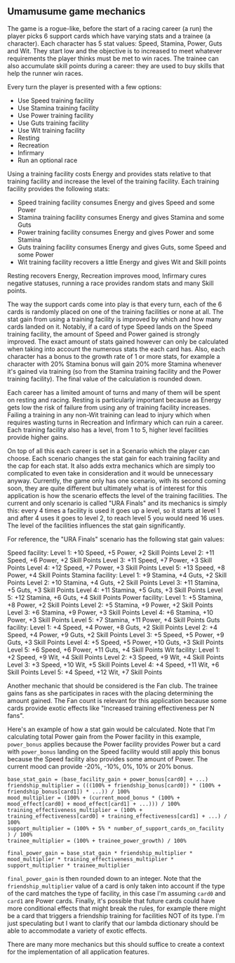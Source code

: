 ## Umamusume game mechanics

The game is a rogue-like, before the start of a racing career (a run) the player picks 6 support cards which have varying stats and a trainee (a character). Each character has 5 stat values: Speed, Stamina, Power, Guts and Wit. They start low and the objective is to increased to meet whatever requirements the player thinks must be met to win races. The trainee can also accumulate skill points during a career: they are used to buy skills that help the runner win races.

Every turn the player is presented with a few options:
- Use Speed training facility
- Use Stamina training facility
- Use Power training facility
- Use Guts training facility
- Use Wit training facility
- Resting
- Recreation
- Infirmary
- Run an optional race

Using a training facility costs Energy and provides stats relative to that training facility and increase the level of the training facility. Each training facility provides the following stats:
- Speed training facility consumes Energy and gives Speed and some Power
- Stamina training facility consumes Energy and gives Stamina and some Guts
- Power training facility consumes Energy and gives Power and some Stamina
- Guts training facility consumes Energy and gives Guts, some Speed and some Power
- Wit training facility recovers a little Energy and gives Wit and Skill points

Resting recovers Energy, Recreation improves mood, Infirmary cures negative statuses, running a race provides random stats and many Skill points.

The way the support cards come into play is that every turn, each of the 6 cards is randomly placed on one of the training facilities or none at all. The stat gain from using a training facility is improved by which and how many cards landed on it. Notably, if a card of type Speed lands on the Speed training facility, the amount of Speed and Power gained is strongly improved. The exact amount of stats gained however can only be calculated when taking into account the numerous stats the each card has. Also, each character has a bonus to the growth rate of 1 or more stats, for example a character with 20% Stamina bonus will gain 20% more Stamina whenever it's gained via training (so from the Stamina training facility and the Power training facility). The final value of the calculation is rounded down.

Each career has a limited amount of turns and many of them will be spent on resting and racing. Resting is particularly important because as Energy gets low the risk of failure from using any of training facility increases. Failing a training in any non-Wit training can lead to injury which when requires wasting turns in Recreation and Infirmary which can ruin a career. Each training facility also has a level, from 1 to 5, higher level facilities provide higher gains.

On top of all this each career is set in a Scenario which the player can choose. Each scenario changes the stat gain for each training facility and the cap for each stat. It also adds extra mechanics which are simply too complicated to even take in consideration and it would be unnecessary anyway. Currently, the game only has one scenario, with its second coming soon, they are quite different but ultimately what is of interest for this application is how the scenario effects the level of the training facilities. The current and only scenario is called "URA Finals" and its mechanics is simply this: every 4 times a facility is used it goes up a level, so it starts at level 1 and after 4 uses it goes to level 2, to reach level 5 you would need 16 uses. The level of the facilities influences the stat gain significantly.

For reference, the "URA Finals" scenario has the following stat gain values:

Speed facility:
    Level 1: +10 Speed, +5 Power, +2 Skill Points
    Level 2: +11 Speed, +6 Power, +2 Skill Points
    Level 3: +11 Speed, +7 Power, +3 Skill Points
    Level 4: +12 Speed, +7 Power, +3 Skill Points
    Level 5: +13 Speed, +8 Power, +4 Skill Points
Stamina facility:
    Level 1: +9 Stamina, +4 Guts, +2 Skill Points
    Level 2: +10 Stamina, +4 Guts, +2 Skill Points
    Level 3: +11 Stamina, +5 Guts, +3 Skill Points
    Level 4: +11 Stamina, +5 Guts, +3 Skill Points
    Level 5: +12 Stamina, +6 Guts, +4 Skill Points
Power facility:
    Level 1: +5 Stamina, +8 Power, +2 Skill Points
    Level 2: +5 Stamina, +9 Power, +2 Skill Points
    Level 3: +6 Stamina, +9 Power, +3 Skill Points
    Level 4: +6 Stamina, +10 Power, +3 Skill Points
    Level 5: +7 Stamina, +11 Power, +4 Skill Points
Guts facility:
    Level 1: +4 Speed, +4 Power, +8 Guts, +2 Skill Points
    Level 2: +4 Speed, +4 Power, +9 Guts, +2 Skill Points
    Level 3: +5 Speed, +5 Power, +9 Guts, +3 Skill Points
    Level 4: +5 Speed, +5 Power, +10 Guts, +3 Skill Points
    Level 5: +6 Speed, +6 Power, +11 Guts, +4 Skill Points
Wit facility:
    Level 1: +2 Speed, +9 Wit, +4 Skill Points
    Level 2: +3 Speed, +9 Wit, +4 Skill Points
    Level 3: +3 Speed, +10 Wit, +5 Skill Points
    Level 4: +4 Speed, +11 Wit, +6 Skill Points
    Level 5: +4 Speed, +12 Wit, +7 Skill Points

Another mechanic that should be considered is the Fan club. The trainee gains fans as she participates in races with the placing determining the amount gained. The Fan count is relevant for this application because some cards provide exotic effects like "Increased training effectiveness per N fans".

Here's an example of how a stat gain would be calculated. Note that I'm calculating total Power gain from the Power facility in this example, `power_bonus` applies because the Power facility provides Power but a card with `power_bonus` landing on the Speed facility would still apply this bonus because the Speed facility also provides some amount of Power. The current mood can provide -20%, -10%, 0%, 10% or 20% bonus.
```
base_stat_gain = (base_facility_gain + power_bonus[card0] + ...)
friendship_multiplier = (((100% + friendship_bonus[card0]) * (100% + friendship_bonus[card1]) * ...)) / 100%
mood_multiplier = (100% + (current_mood_bonus * (100% + mood_effect[card0] + mood_effect[card1] + ...))) / 100%
training_effectiveness_multiplier = (100% + training_effectiveness[card0] + training_effectiveness[card1] + ...) / 100%
support_multiplier = (100% + 5% * number_of_support_cards_on_facility ) / 100%
trainee_multiplier = (100% + trainee_power_growth) / 100%

final_power_gain = base_stat_gain * friendship_multiplier * mood_multiplier * training_effectiveness_multiplier * support_multiplier * trainee_multiplier
```

`final_power_gain` is then rounded down to an integer. Note that the `friendship_multiplier` value of a card is only taken into account if the type of the card matches the type of facility, in this case I'm assuming `card0` and `card1` are Power cards.
Finally, it's possible that future cards could have more conditional effects that might break the rules, for example there might be a card that triggers a friendship training for facilities NOT of its type. I'm just speculating but I want to clarify that our lambda dictionary should be able to accommodate a variety of exotic effects.

There are many more mechanics but this should suffice to create a context for the implementation of all application features.
